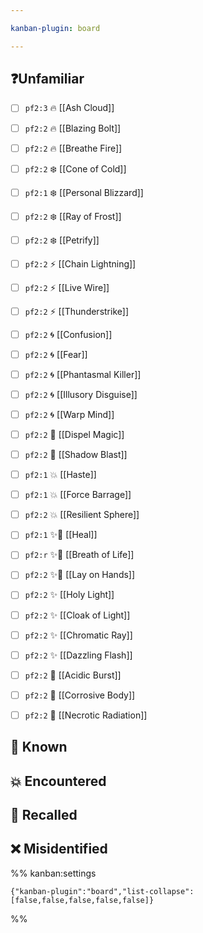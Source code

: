 ```yaml
---

kanban-plugin: board

---
```


## ❓Unfamiliar

- [ ] `pf2:3` 🔥 [[Ash Cloud]]
- [ ] `pf2:2` 🔥 [[Blazing Bolt]]
- [ ] `pf2:2` 🔥 [[Breathe Fire]]
- [ ] `pf2:2` ❄️ [[Cone of Cold]]
- [ ] `pf2:1` ❄️ [[Personal Blizzard]]
- [ ] `pf2:2` ❄️ [[Ray of Frost]]
- [ ] `pf2:2` ❄️ [[Petrify]]
- [ ] `pf2:2` ⚡ [[Chain Lightning]]
- [ ] `pf2:2` ⚡ [[Live Wire]]
- [ ] `pf2:2` ⚡ [[Thunderstrike]]
- [ ] `pf2:2` 🌀 [[Confusion]]
- [ ] `pf2:2` 🌀 [[Fear]]
- [ ] `pf2:2` 🌀 [[Phantasmal Killer]]
- [ ] `pf2:2` 🌀 [[Illusory Disguise]]
- [ ] `pf2:2` 🌀 [[Warp Mind]]
- [ ] `pf2:2` 🌌 [[Dispel Magic]]
- [ ] `pf2:2` 🌌 [[Shadow Blast]]
- [ ] `pf2:1` 💥 [[Haste]]
- [ ] `pf2:1` 💥 [[Force Barrage]]
- [ ] `pf2:2` 💥 [[Resilient Sphere]]
- [ ] `pf2:1` ✨💊 [[Heal]]
- [ ] `pf2:r` ✨💊 [[Breath of Life]]
- [ ] `pf2:2` ✨💊 [[Lay on Hands]]
- [ ] `pf2:2` ✨ [[Holy Light]]
- [ ] `pf2:2` ✨ [[Cloak of Light]]
- [ ] `pf2:2` ✨ [[Chromatic Ray]]
- [ ] `pf2:2` ✨ [[Dazzling Flash]]
- [ ] `pf2:2` 🧪 [[Acidic Burst]]
- [ ] `pf2:2` 🧪 [[Corrosive Body]]
- [ ] `pf2:2` 🧪 [[Necrotic Radiation]]


## 🧠 Known



## 💥 Encountered



## 📖 Recalled



## ❌ Misidentified





%% kanban:settings
```
{"kanban-plugin":"board","list-collapse":[false,false,false,false,false]}
```
%%